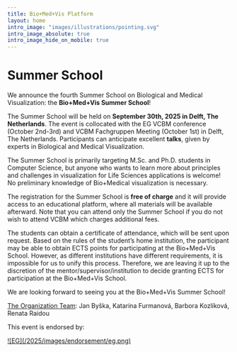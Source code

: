```yaml
---
title: Bio+Med+Vis Platform
layout: home
intro_image: "images/illustrations/pointing.svg"
intro_image_absolute: true
intro_image_hide_on_mobile: true
---
```


# Summer School

We announce the fourth Summer School on Biological and Medical Visualization: the **Bio+Med+Vis Summer School**!

The Summer School will be held on **September 30th, 2025 in Delft, The Netherlands**. The event is collocated with the EG VCBM conference (October 2nd-3rd) and VCBM Fachgruppen Meeting (October 1st) in Delft, The Netherlands. Participants can anticipate excellent **talks**, given by experts in Biological and Medical Visualization.

The Summer School is primarily targeting M.Sc. and Ph.D. students in Computer Science, but anyone who wants to learn more about principles and challenges in visualization for Life Sciences applications is welcome! No preliminary knowledge of Bio+Medical visualization is necessary.

The registration for the Summer School is **free of charge** and it will provide access to an educational platform, where all materials will be available afterward. Note that you can attend only the Summer School if you do not wish to attend VCBM which charges additional fees.

The students can obtain a certificate of attendance, which will be sent upon request. Based on the rules of the student’s home institution, the participant may be able to obtain ECTS points for participating at the Bio+Med+Vis School. However, as different institutions have different requirements, it is impossible for us to unify this process. Therefore, we are leaving it up to the discretion of the mentor/supervisor/institution to decide granting ECTS for participation at the Bio+Med+Vis School.

We are looking forward to seeing you at the Bio+Med+Vis Summer School! 

[The Organization Team](https://biomedvis.github.io/2025/team/): 
Jan Byška, Katarína Furmanová, Barbora Kozlíková, Renata Raidou

<!--
Ingrid Hotz, Daniel Jönsson, Monique Meuschke, Bernhard Preim
-->

This event is endorsed by:

<a href="http://vcbm.org/" target="_blank">
![EG](/2025/images/endorsement/eg.png)
</a>

<!--
<a href="http://biovis.net/" target="_blank">
![BioVis](/2023/images/endorsement/biovis.png)
</a>

<a href="http://www.mmiv.no/" target="_blank">
![MMIV](/2023/images/endorsement/mmivs.png)
</a>
-->
